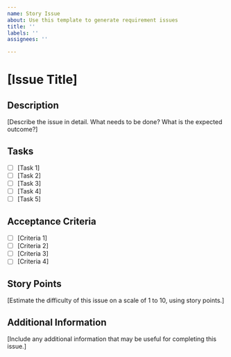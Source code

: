 ```yaml
---
name: Story Issue
about: Use this template to generate requirement issues
title: ''
labels: ''
assignees: ''

---
```


# [Issue Title]

## Description

[Describe the issue in detail. What needs to be done? What is the expected outcome?]

## Tasks

- [ ] [Task 1]
- [ ] [Task 2]
- [ ] [Task 3]
- [ ] [Task 4]
- [ ] [Task 5]

## Acceptance Criteria

- [ ] [Criteria 1]
- [ ] [Criteria 2]
- [ ] [Criteria 3]
- [ ] [Criteria 4]

## Story Points

[Estimate the difficulty of this issue on a scale of 1 to 10, using story points.]

## Additional Information

[Include any additional information that may be useful for completing this issue.]
